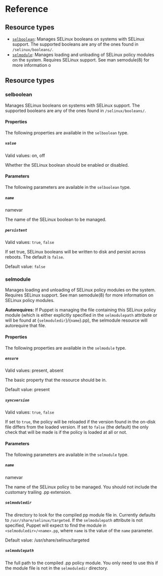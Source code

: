 # Reference

## Resource types
* [`selboolean`](#selboolean): Manages SELinux booleans on systems with SELinux support.  The supported booleans are any of the ones found in `/selinux/booleans/`.
* [`selmodule`](#selmodule): Manages loading and unloading of SELinux policy modules on the system.  Requires SELinux support.  See man semodule(8) for more information o
## Resource types

### selboolean

Manages SELinux booleans on systems with SELinux support.  The supported booleans
are any of the ones found in `/selinux/booleans/`.


#### Properties

The following properties are available in the `selboolean` type.

##### `value`

Valid values: on, off

Whether the SELinux boolean should be enabled or disabled.

#### Parameters

The following parameters are available in the `selboolean` type.

##### `name`

namevar

The name of the SELinux boolean to be managed.

##### `persistent`

Valid values: `true`, `false`

If set true, SELinux booleans will be written to disk and persist across reboots.
The default is `false`.

Default value: `false`


### selmodule

Manages loading and unloading of SELinux policy modules
on the system.  Requires SELinux support.  See man semodule(8)
for more information on SELinux policy modules.

**Autorequires:** If Puppet is managing the file containing this SELinux
policy module (which is either explicitly specified in the `selmodulepath`
attribute or will be found at {`selmoduledir`}/{`name`}.pp), the selmodule
resource will autorequire that file.


#### Properties

The following properties are available in the `selmodule` type.

##### `ensure`

Valid values: present, absent

The basic property that the resource should be in.

Default value: present

##### `syncversion`

Valid values: `true`, `false`

If set to `true`, the policy will be reloaded if the
version found in the on-disk file differs from the loaded
version.  If set to `false` (the default) the only check
that will be made is if the policy is loaded at all or not.

#### Parameters

The following parameters are available in the `selmodule` type.

##### `name`

namevar

The name of the SELinux policy to be managed.  You should not
include the customary trailing .pp extension.

##### `selmoduledir`

The directory to look for the compiled pp module file in.
Currently defaults to `/usr/share/selinux/targeted`.  If the
`selmodulepath` attribute is not specified, Puppet will expect to find
the module in `<selmoduledir>/<name>.pp`, where `name` is the value of the
`name` parameter.

Default value: /usr/share/selinux/targeted

##### `selmodulepath`

The full path to the compiled .pp policy module.  You only need to use
this if the module file is not in the `selmoduledir` directory.



